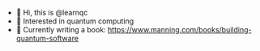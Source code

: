 - 👋 Hi, this is @learnqc
- 👀 Interested in quantum computing
- 🌱 Currently writing a book: https://www.manning.com/books/building-quantum-software
<!---
learnqc/learnqc is a ✨ special ✨ repository because its `README.md` (this file) appears on your GitHub profile.
You can click the Preview link to take a look at your changes.

- 💞️ I’m looking to collaborate on ...
- 📫 How to reach me ...
- 😄 Pronouns: ...
- ⚡ Fun fact: ...
--->

